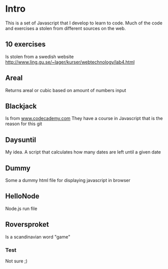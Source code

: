 Intro
======
This is a set of Javascript that I develop to learn to code. 
Much of the code and exercises a stolen from different sources on the web.

10 exercises
-------
Is stolen from a swedish website
http://www.ling.gu.se/~lager/kurser/webtechnology/lab4.html

Areal
-------
Returns areal or cubic based on amount of numbers input

Blackjack
-------
Is from www.codecademy.com They have a course in Javascript that is the reason for this git

Daysuntil
--------
My idea. A script that calculates how many dates are left until a given date

Dummy
-------
Some a dummy html file for displaying javascript in browser

HelloNode
-------
Node.js run file

Roversproket
-----------
Is a scandinavian word "game"

### Test

Not sure ;)